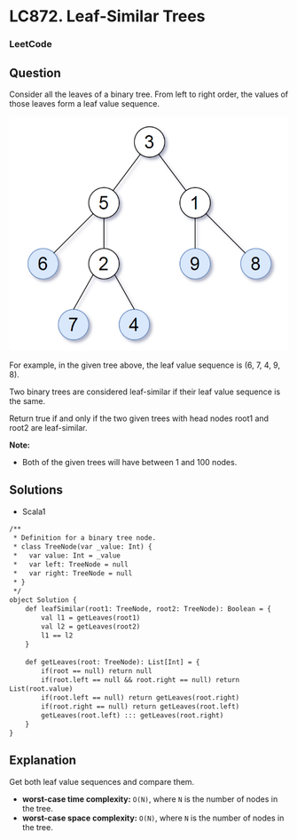 # LC872. Leaf-Similar Trees

### LeetCode

## Question

Consider all the leaves of a binary tree.  From left to right order, the values of those leaves form a leaf value sequence.

![LC872. Leaf-Similar Trees](Images/LC872Leaf-SimilarTrees.png)

For example, in the given tree above, the leaf value sequence is (6, 7, 4, 9, 8).

Two binary trees are considered leaf-similar if their leaf value sequence is the same.

Return true if and only if the two given trees with head nodes root1 and root2 are leaf-similar.

**Note:**

* Both of the given trees will have between 1 and 100 nodes.

## Solutions

* Scala1
```
/**
 * Definition for a binary tree node.
 * class TreeNode(var _value: Int) {
 *   var value: Int = _value
 *   var left: TreeNode = null
 *   var right: TreeNode = null
 * }
 */
object Solution {
    def leafSimilar(root1: TreeNode, root2: TreeNode): Boolean = {
        val l1 = getLeaves(root1)
        val l2 = getLeaves(root2)
        l1 == l2
    }
    
    def getLeaves(root: TreeNode): List[Int] = {
        if(root == null) return null
        if(root.left == null && root.right == null) return List(root.value)
        if(root.left == null) return getLeaves(root.right)
        if(root.right == null) return getLeaves(root.left)
        getLeaves(root.left) ::: getLeaves(root.right)
    }
}
```

## Explanation

Get both leaf value sequences and compare them.

* **worst-case time complexity:** `O(N)`,  where `N` is the number of nodes in the tree.
* **worst-case space complexity:** `O(N)`,  where `N` is the number of nodes in the tree.
